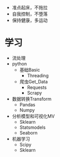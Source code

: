 - 准点起床，不拖拉
- 自我控制，不堕落
- 保持健康，多运动

# 学习
  - 流处理
  - python
    - 基础Basic
      - Threading
    - 爬虫Get_Data
      - Requests
      - Scrapy
   - 数据转换Transform
     - Pandas
     - Numpy
   - 分析模型和可视化MV
     - Sklearn
     - Statsmodels
     - Seaborn
   - 机器学习
     - Scipy
     - Sklearn